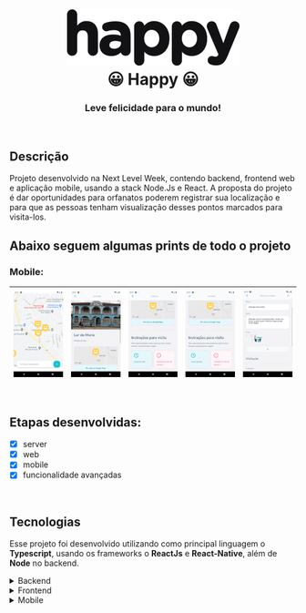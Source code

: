 

<h1 align="center">
    <img alt="Happy" title="Happy" src="./screenshots/logo.svg" />
    <br/>
    😀 Happy 😀
</h1>

<h3 align="center">
    Leve felicidade para o mundo!
</h3>

<br/>

## Descrição
Projeto desenvolvido na Next Level Week, contendo backend, frontend web e aplicação mobile, usando a stack Node.Js e React. A proposta do projeto é dar oportunidades para orfanatos poderem registrar sua localização e para que as pessoas tenham visualização desses pontos marcados para visita-los.

## Abaixo seguem algumas prints de todo o projeto

### Mobile:

![](screenshots/Screenshot_1.png)  |  ![](screenshots/Screenshot_2.png) |  ![](screenshots/Screenshot_3.png)  |  ![](screenshots/Screenshot_4.png)  |  ![](screenshots/Screenshot_5.png)   
:---------------:|:----------------:|:-----------------:|:-----------------:|:-----------------:|

<br/>

## Etapas desenvolvidas:
- [x] server
- [x] web
- [x] mobile
- [x] funcionalidade avançadas

<br/>

## Tecnologias
Esse projeto foi desenvolvido utilizando como principal linguagem o **Typescript**, usando os frameworks o **ReactJs** e **React-Native**, além de **Node** no backend.

<details>
  <summary>Backend</summary>

 - Typescript
 - Typeorm
 - Multer
 - Yup
 - Node.js
 - sqlite3
 - Express
 - Cors
 - TS-Node
 - TS-Node-Dev

</details>

<details>
  <summary>Frontend</summary>
  
 - Typescript
 - Axios
 - Leaflet
 - React DOM
 - React Icons
 - React Leaflet
 - React Router Dom

</details>

<details>
  <summary>Mobile</summary>

 - Expo
 - Typescript
 - Axios
 - mapbox-gl
 - masked-view
 - Geo Location
 - React Native
 - react native vector icons
 - React Navigation

</details>
